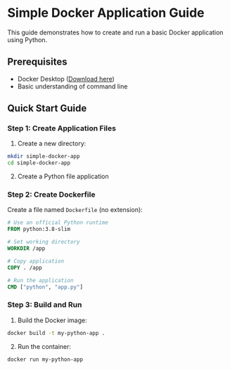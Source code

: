 # Simple Docker Application Guide

This guide demonstrates how to create and run a basic Docker application using Python.

## Prerequisites
- Docker Desktop ([Download here](https://www.docker.com/products/docker-desktop))
- Basic understanding of command line

## Quick Start Guide

### Step 1: Create Application Files

1. Create a new directory:
```bash
mkdir simple-docker-app
cd simple-docker-app
```

2. Create a Python file application

### Step 2: Create Dockerfile

Create a file named `Dockerfile` (no extension):
```dockerfile
# Use an official Python runtime
FROM python:3.8-slim

# Set working directory
WORKDIR /app

# Copy application
COPY . /app

# Run the application
CMD ["python", "app.py"]
```

### Step 3: Build and Run

1. Build the Docker image:
```bash
docker build -t my-python-app .
```

2. Run the container:
```bash
docker run my-python-app
```

